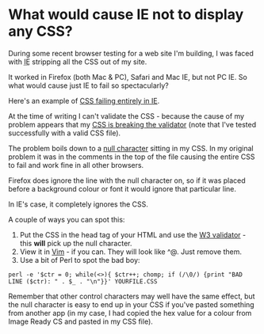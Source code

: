 # What would cause IE not to display any CSS?

During some recent browser testing for a web site I'm building, I was faced with <abbr title="Internet Explorer">IE</abbr> stripping all the CSS out of my site.

It worked in Firefox (both Mac & PC), Safari and Mac IE, but not PC IE.  So what would cause just IE to fail so spectacularly?


<!--more-->

Here's an example of [CSS failing entirely in IE](http://remysharp.com/wp-content/uploads/2006/12/css_break.html).

At the time of writing I can't validate the CSS - because the cause of my problem appears that my [CSS is breaking the validator](http://jigsaw.w3.org/css-validator/validator?uri=http%3A%2F%2Fremysharp.com%2Fwp-content%2Fuploads%2F2006%2F12%2Fcss_break.css&warning=1&profile=css21&usermedium=all) (note that I've tested successfully with a valid CSS file).

The problem boils down to a [null character](http://en.wikipedia.org/wiki/Null_character) sitting in my CSS.  In my original problem it was in the comments in the top of the file causing the entire CSS to fail and work fine in all other browsers.

Firefox does ignore the line with the null character on, so if it was placed before a background colour or font it would ignore that particular line.  

In IE's case, it completely ignores the CSS.

A couple of ways you can spot this:

1. Put the CSS in the head tag of your HTML and use the [W3 validator](http://validator.w3.org/) - this **will** pick up the null character.
2. View it in [Vim](http://www.vim.org/) - if you can.  They will look like ^@.  Just remove them.
3. Use a bit of Perl to spot the bad boy:

`perl -e '$ctr = 0; while(<>){ $ctr++; chomp; if (/\0/) {print "BAD LINE ($ctr): " . $_ . "\n"}}' YOURFILE.CSS`

Remember that other control characters may well have the same effect, but the null character is easy to end up in your CSS if you've pasted something from another app (in my case, I had copied the hex value for a colour from Image Ready CS and pasted in my CSS file).